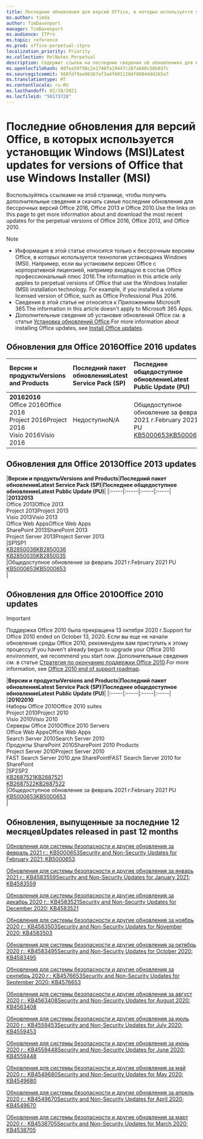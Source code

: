 ```yaml
---
title: Последние обновления для версий Office, в которых используется установщик Windows (MSI)
ms.author: timda
author: TimDavenport
manager: TimDavenport
ms.audience: ITPro
ms.topic: reference
ms.prod: office-perpetual-itpro
localization_priority: Priority
ms.collection: RelNotes_Perpetual
description: Содержит ссылки на последние сведения об обновлениях для бессрочных версий Office 2016, Office 2013 и Office 2010 для ИТ-специалистов
ms.openlocfilehash: 0dfea59f98c2e1748fa19447c287a668c50b037c
ms.sourcegitcommit: 568fdf9ae96367ef3a4f601128df80944dd265a7
ms.translationtype: HT
ms.contentlocale: ru-RU
ms.lasthandoff: 02/10/2021
ms.locfileid: "50173728"
---
```

# <a name="latest-updates-for-versions-of-office-that-use-windows-installer-msi"></a><span data-ttu-id="d7082-103">Последние обновления для версий Office, в которых используется установщик Windows (MSI)</span><span class="sxs-lookup"><span data-stu-id="d7082-103">Latest updates for versions of Office that use Windows Installer (MSI)</span></span>

<span data-ttu-id="d7082-104">Воспользуйтесь ссылками на этой странице, чтобы получить дополнительные сведения и скачать самые последние обновления для бессрочных версий Office 2016, Office 2013 и Office 2010.</span><span class="sxs-lookup"><span data-stu-id="d7082-104">Use the links on this page to get more information about and download the most recent updates for the perpetual versions of Office 2016, Office 2013, and Office 2010.</span></span>
  
 
> [!NOTE]
> - <span data-ttu-id="d7082-p101">Информация в этой статье относится только к бессрочным версиям Office, в которых используется технология установщика Windows (MSI). Например, если вы установили версию Office с корпоративной лицензией, например входящую в состав Office профессиональный плюс 2016.</span><span class="sxs-lookup"><span data-stu-id="d7082-p101">The information in this article only applies to perpetual versions of Office that use the Windows Installer (MSI) installation technology. For example, if you installed a volume licensed version of Office, such as Office Professional Plus 2016.</span></span>
> - <span data-ttu-id="d7082-107">Сведения в этой статье не относятся к Приложениям Microsoft 365.</span><span class="sxs-lookup"><span data-stu-id="d7082-107">The information in this article doesn't apply to Microsoft 365 Apps.</span></span>
> - <span data-ttu-id="d7082-108">Дополнительные сведения об установке обновлений Office см. в статье [Установка обновлений Office](https://support.office.com/article/2ab296f3-7f03-43a2-8e50-46de917611c5).</span><span class="sxs-lookup"><span data-stu-id="d7082-108">For more information about installing Office updates, see [Install Office updates](https://support.office.com/article/2ab296f3-7f03-43a2-8e50-46de917611c5).</span></span> 


## <a name="office-2016-updates"></a><span data-ttu-id="d7082-109">Обновления для Office 2016</span><span class="sxs-lookup"><span data-stu-id="d7082-109">Office 2016 updates</span></span>

|<span data-ttu-id="d7082-110">**Версии и продукты**</span><span class="sxs-lookup"><span data-stu-id="d7082-110">**Versions and Products**</span></span>|<span data-ttu-id="d7082-111">**Последний пакет обновления**</span><span class="sxs-lookup"><span data-stu-id="d7082-111">**Latest Service Pack (SP)**</span></span>|<span data-ttu-id="d7082-112">**Последнее общедоступное обновление**</span><span class="sxs-lookup"><span data-stu-id="d7082-112">**Latest Public Update (PU)**</span></span>|
|:-----|:-----|:-----|
|<span data-ttu-id="d7082-113">**2016**</span><span class="sxs-lookup"><span data-stu-id="d7082-113">**2016**</span></span> <br/> <span data-ttu-id="d7082-114">Office 2016</span><span class="sxs-lookup"><span data-stu-id="d7082-114">Office 2016</span></span>  <br/> <span data-ttu-id="d7082-115">Project 2016</span><span class="sxs-lookup"><span data-stu-id="d7082-115">Project 2016</span></span>  <br/> <span data-ttu-id="d7082-116">Visio 2016</span><span class="sxs-lookup"><span data-stu-id="d7082-116">Visio 2016</span></span>  <br/> |<span data-ttu-id="d7082-117">Недоступно</span><span class="sxs-lookup"><span data-stu-id="d7082-117">N/A</span></span>  <br/> |<span data-ttu-id="d7082-118">Общедоступное обновление за февраль 2021 г.</span><span class="sxs-lookup"><span data-stu-id="d7082-118">February 2021 PU</span></span>  <br/> [<span data-ttu-id="d7082-119">KB5000653</span><span class="sxs-lookup"><span data-stu-id="d7082-119">KB5000653</span></span>](https://support.microsoft.com/help/5000653) <br/> |
   
## <a name="office-2013-updates"></a><span data-ttu-id="d7082-120">Обновления для Office 2013</span><span class="sxs-lookup"><span data-stu-id="d7082-120">Office 2013 updates</span></span>

|<span data-ttu-id="d7082-121">**Версии и продукты**</span><span class="sxs-lookup"><span data-stu-id="d7082-121">**Versions and Products**</span></span>|<span data-ttu-id="d7082-122">**Последний пакет обновления**</span><span class="sxs-lookup"><span data-stu-id="d7082-122">**Latest Service Pack (SP)**</span></span>|<span data-ttu-id="d7082-123">**Последнее общедоступное обновление**</span><span class="sxs-lookup"><span data-stu-id="d7082-123">**Latest Public Update (PU)**</span></span>|
|:-----|:-----|:-----|:-----|
|<span data-ttu-id="d7082-124">**2013**</span><span class="sxs-lookup"><span data-stu-id="d7082-124">**2013**</span></span> <br/> <span data-ttu-id="d7082-125">Office 2013</span><span class="sxs-lookup"><span data-stu-id="d7082-125">Office 2013</span></span>  <br/> <span data-ttu-id="d7082-126">Project 2013</span><span class="sxs-lookup"><span data-stu-id="d7082-126">Project 2013</span></span>  <br/> <span data-ttu-id="d7082-127">Visio 2013</span><span class="sxs-lookup"><span data-stu-id="d7082-127">Visio 2013</span></span>  <br/> <span data-ttu-id="d7082-128">Office Web Apps</span><span class="sxs-lookup"><span data-stu-id="d7082-128">Office Web Apps</span></span>  <br/> <span data-ttu-id="d7082-129">SharePoint 2013</span><span class="sxs-lookup"><span data-stu-id="d7082-129">SharePoint 2013</span></span>  <br/> <span data-ttu-id="d7082-130">Project Server 2013</span><span class="sxs-lookup"><span data-stu-id="d7082-130">Project Server 2013</span></span>  <br/> |<span data-ttu-id="d7082-131">SP1</span><span class="sxs-lookup"><span data-stu-id="d7082-131">SP1</span></span> <br/> [<span data-ttu-id="d7082-132">KB2850036</span><span class="sxs-lookup"><span data-stu-id="d7082-132">KB2850036</span></span>](https://support.microsoft.com/kb/2850036) <br/>[<span data-ttu-id="d7082-133">KB2850035</span><span class="sxs-lookup"><span data-stu-id="d7082-133">KB2850035</span></span>](https://support.microsoft.com/kb/2850035) <br/> |<span data-ttu-id="d7082-134">Общедоступное обновление за февраль 2021 г.</span><span class="sxs-lookup"><span data-stu-id="d7082-134">February 2021 PU</span></span>  <br/> [<span data-ttu-id="d7082-135">KB5000653</span><span class="sxs-lookup"><span data-stu-id="d7082-135">KB5000653</span></span>](https://support.microsoft.com/help/5000653) <br/> |
   
## <a name="office-2010-updates"></a><span data-ttu-id="d7082-136">Обновления для Office 2010</span><span class="sxs-lookup"><span data-stu-id="d7082-136">Office 2010 updates</span></span>
> [!IMPORTANT]
> <span data-ttu-id="d7082-137">Поддержка Office 2010 была прекращена 13 октября 2020 г.</span><span class="sxs-lookup"><span data-stu-id="d7082-137">Support for Office 2010 ended on October 13, 2020.</span></span> <span data-ttu-id="d7082-138">Если вы еще не начали обновление среды Office 2010, рекомендуем вам приступить к этому процессу.</span><span class="sxs-lookup"><span data-stu-id="d7082-138">If you haven't already begun to upgrade your Office 2010 environment, we recommend you start now.</span></span> <span data-ttu-id="d7082-139">Дополнительные сведения см. в статье [Стратегия по окончанию поддержки Office 2010](https://docs.microsoft.com/DeployOffice/office-2010-end-support-roadmap).</span><span class="sxs-lookup"><span data-stu-id="d7082-139">For more information, see [Office 2010 end of support roadmap](https://docs.microsoft.com/DeployOffice/office-2010-end-support-roadmap).</span></span> 

|<span data-ttu-id="d7082-140">**Версии и продукты**</span><span class="sxs-lookup"><span data-stu-id="d7082-140">**Versions and Products**</span></span>|<span data-ttu-id="d7082-141">**Последний пакет обновления**</span><span class="sxs-lookup"><span data-stu-id="d7082-141">**Latest Service Pack (SP)**</span></span>|<span data-ttu-id="d7082-142">**Последнее общедоступное обновление**</span><span class="sxs-lookup"><span data-stu-id="d7082-142">**Latest Public Update (PU)**</span></span>|
|:-----|:-----|:-----|:-----|
|<span data-ttu-id="d7082-143">**2010**</span><span class="sxs-lookup"><span data-stu-id="d7082-143">**2010**</span></span> <br/> <span data-ttu-id="d7082-144">Наборы Office 2010</span><span class="sxs-lookup"><span data-stu-id="d7082-144">Office 2010 suites</span></span>  <br/> <span data-ttu-id="d7082-145">Project 2010</span><span class="sxs-lookup"><span data-stu-id="d7082-145">Project 2010</span></span>  <br/> <span data-ttu-id="d7082-146">Visio 2010</span><span class="sxs-lookup"><span data-stu-id="d7082-146">Visio 2010</span></span>  <br/> <span data-ttu-id="d7082-147">Серверы Office 2010</span><span class="sxs-lookup"><span data-stu-id="d7082-147">Office 2010 Servers</span></span>  <br/> <span data-ttu-id="d7082-148">Office Web Apps</span><span class="sxs-lookup"><span data-stu-id="d7082-148">Office Web Apps</span></span>  <br/> <span data-ttu-id="d7082-149">Search Server 2010</span><span class="sxs-lookup"><span data-stu-id="d7082-149">Search Server 2010</span></span>  <br/> <span data-ttu-id="d7082-150">Продукты SharePoint 2010</span><span class="sxs-lookup"><span data-stu-id="d7082-150">SharePoint 2010 Products</span></span>  <br/> <span data-ttu-id="d7082-151">Project Server 2010</span><span class="sxs-lookup"><span data-stu-id="d7082-151">Project Server 2010</span></span>  <br/> <span data-ttu-id="d7082-152">FAST Search Server 2010 для SharePoint</span><span class="sxs-lookup"><span data-stu-id="d7082-152">FAST Search Server 2010 for SharePoint</span></span>  <br/> |<span data-ttu-id="d7082-153">SP2</span><span class="sxs-lookup"><span data-stu-id="d7082-153">SP2</span></span> <br/>[<span data-ttu-id="d7082-154">KB2687521</span><span class="sxs-lookup"><span data-stu-id="d7082-154">KB2687521</span></span>](https://support.microsoft.com/kb/2687521) <br/> [<span data-ttu-id="d7082-155">KB2687522</span><span class="sxs-lookup"><span data-stu-id="d7082-155">KB2687522</span></span>](https://support.microsoft.com/kb/2687522) <br/> |<span data-ttu-id="d7082-156">Общедоступное обновление за февраль 2021 г.</span><span class="sxs-lookup"><span data-stu-id="d7082-156">February 2021 PU</span></span>  <br/> [<span data-ttu-id="d7082-157">KB5000653</span><span class="sxs-lookup"><span data-stu-id="d7082-157">KB5000653</span></span>](https://support.microsoft.com/help/5000653) <br/> |
   

   
## <a name="updates-released-in-past-12-months"></a><span data-ttu-id="d7082-158">Обновления, выпущенные за последние 12 месяцев</span><span class="sxs-lookup"><span data-stu-id="d7082-158">Updates released in past 12 months</span></span>

[<span data-ttu-id="d7082-159">Обновления для системы безопасности и другие обновления за февраль 2021 г.: KB5000653</span><span class="sxs-lookup"><span data-stu-id="d7082-159">Security and Non-Security Updates for February 2021: KB5000653</span></span>](https://support.microsoft.com/help/5000653)

[<span data-ttu-id="d7082-160">Обновления для системы безопасности и другие обновления за январь 2021 г.: KB4583559</span><span class="sxs-lookup"><span data-stu-id="d7082-160">Security and Non-Security Updates for January 2021: KB4583559</span></span>](https://support.microsoft.com/help/4583559)

[<span data-ttu-id="d7082-161">Обновления для системы безопасности и другие обновления за декабрь 2020 г.: KB4583521</span><span class="sxs-lookup"><span data-stu-id="d7082-161">Security and Non-Security Updates for December 2020: KB4583521</span></span>](https://support.microsoft.com/help/4583521)

[<span data-ttu-id="d7082-162">Обновления для системы безопасности и другие обновления за ноябрь 2020 г.: KB4583503</span><span class="sxs-lookup"><span data-stu-id="d7082-162">Security and Non-Security Updates for November 2020: KB4583503</span></span>](https://support.microsoft.com/help/4583503)

[<span data-ttu-id="d7082-163">Обновления для системы безопасности и другие обновления за октябрь 2020 г.: KB4583495</span><span class="sxs-lookup"><span data-stu-id="d7082-163">Security and Non-Security Updates for October 2020: KB4583495</span></span>](https://support.microsoft.com/help/4583495)

[<span data-ttu-id="d7082-164">Обновления для системы безопасности и другие обновления за сентябрь 2020 г.: KB4576653</span><span class="sxs-lookup"><span data-stu-id="d7082-164">Security and Non-Security Updates for September 2020: KB4576653</span></span>](https://support.microsoft.com/help/4576653)

[<span data-ttu-id="d7082-165">Обновления для системы безопасности и другие обновления за август 2020 г.: KB4563408</span><span class="sxs-lookup"><span data-stu-id="d7082-165">Security and Non-Security Updates for August 2020: KB4563408</span></span>](https://support.microsoft.com/help/4563408)

[<span data-ttu-id="d7082-166">Обновления для системы безопасности и другие обновления за июль 2020 г.: KB4559453</span><span class="sxs-lookup"><span data-stu-id="d7082-166">Security and Non-Security Updates for July 2020: KB4559453</span></span>](https://support.microsoft.com/help/4559453)

[<span data-ttu-id="d7082-167">Обновления для системы безопасности и другие обновления за июнь 2020 г.: KB4559448</span><span class="sxs-lookup"><span data-stu-id="d7082-167">Security and Non-Security Updates for June 2020: KB4559448</span></span>](https://support.microsoft.com/help/4559448)

[<span data-ttu-id="d7082-168">Обновления для системы безопасности и другие обновления за май 2020 г.: KB4549680</span><span class="sxs-lookup"><span data-stu-id="d7082-168">Security and Non-Security Updates for May 2020: KB4549680</span></span>](https://support.microsoft.com/help/4549680)

[<span data-ttu-id="d7082-169">Обновления для системы безопасности и другие обновления за апрель 2020 г.: KB4549670</span><span class="sxs-lookup"><span data-stu-id="d7082-169">Security and Non-Security Updates for April 2020: KB4549670</span></span>](https://support.microsoft.com/help/4549670)

[<span data-ttu-id="d7082-170">Обновления для системы безопасности и другие обновления за март 2020 г.: KB4538705</span><span class="sxs-lookup"><span data-stu-id="d7082-170">Security and Non-Security Updates for March 2020: KB4538705</span></span>](https://support.microsoft.com/help/4538705)





 




</br>
